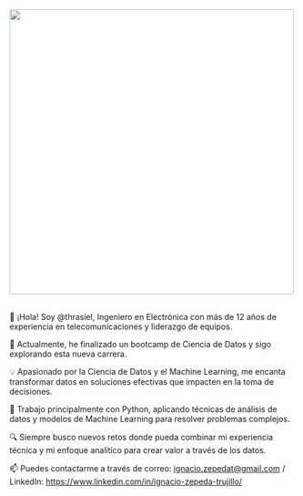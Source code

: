 <img src="https://user-images.githubusercontent.com/74038190/225813708-98b745f2-7d22-48cf-9150-083f1b00d6c9.gif" width="500">
<br><br>


👋 ¡Hola! Soy @thrasiel, Ingeniero en Electrónica con más de 12 años de experiencia en telecomunicaciones y liderazgo de equipos.

🚀 Actualmente, he finalizado un bootcamp de Ciencia de Datos y sigo explorando esta nueva carrera.

💡 Apasionado por la Ciencia de Datos y el Machine Learning, me encanta transformar datos en soluciones efectivas que impacten en la toma de decisiones.

🐍 Trabajo principalmente con Python, aplicando técnicas de análisis de datos y modelos de Machine Learning para resolver problemas complejos.

🔍 Siempre busco nuevos retos donde pueda combinar mi experiencia técnica y mi enfoque analítico para crear valor a través de los datos.
 
 📫 Puedes contactarme a través de correo: ignacio.zepedat@gmail.com / LinkedIn: https://www.linkedin.com/in/ignacio-zepeda-trujillo/
  
	


<!---
thrasiel/thrasiel is a ✨ special ✨ repository because its `README.md` (this file) appears on your GitHub profile.
You can click the Preview link to take a look at your changes.
--->

